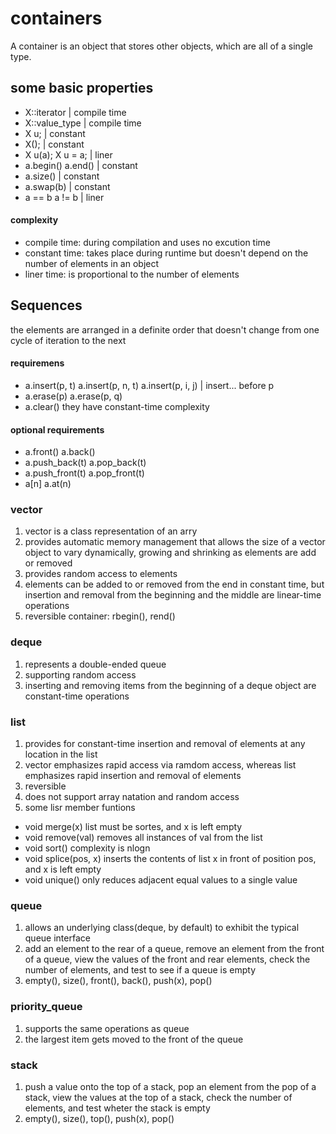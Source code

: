 # containers

A container is an object that stores other objects, which are all of a single type.

## some basic properties
- X::iterator | compile time
- X::value_type | compile time
- X u;  | constant
- X();  | constant
- X u(a); X u = a;  | liner
- a.begin() a.end() | constant
- a.size()  | constant
- a.swap(b) | constant
- a == b a != b | liner
#### complexity
- compile time: during compilation and uses no excution time
- constant time: takes place during runtime but doesn't depend on the number of elements in an object
- liner time: is proportional to the number of elements

## Sequences
the elements are arranged in a definite order that doesn't change from one cycle of iteration to the next
#### requiremens
- a.insert(p, t)  a.insert(p, n, t) a.insert(p, i, j) | insert... before p
- a.erase(p)  a.erase(p, q)
- a.clear()
they have constant-time complexity
#### optional requirements
- a.front() a.back()
- a.push_back(t) a.pop_back(t)
- a.push_front(t) a.pop_front(t)
- a[n] a.at(n)

### vector
1. vector is a class representation of an arry
2. provides automatic memory management that allows the size of a vector object to vary dynamically, growing and shrinking as elements are add or removed
3. provides random access to elements
4. elements can be added to or removed from the end in constant time, but insertion and removal from the beginning and the middle are linear-time operations
5. reversible container: rbegin(), rend()

### deque
1. represents a double-ended queue
2. supporting random access
3. inserting and removing items from the beginning of a deque object are constant-time operations

### list
1. provides for constant-time insertion and removal of elements at any location in the list
2. vector emphasizes rapid access via ramdom access, whereas list emphasizes rapid insertion and removal of elements
3. reversible
4. does not support array natation and random access
5. some lisr member funtions
  * void merge(x) list must be sortes, and x is left empty
  * void remove(val) removes all instances of val from the list
  * void sort() complexity is nlogn
  * void splice(pos, x) inserts the contents of list x in front of position pos, and x is left empty
  * void unique() only reduces adjacent equal values to a single value

### queue
1. allows an underlying class(deque, by default) to exhibit the typical queue interface
2. add an element to the rear of a queue, remove an element from the front of a queue, view the values of the front and rear elements, check the number of elements, and test to see if a queue is empty
3. empty(), size(), front(), back(), push(x), pop()

### priority_queue
1. supports the same operations as queue
2. the largest item gets moved to the front of the queue

### stack
1. push a value onto the top of a stack, pop an element from the pop of a stack, view the values at the top of a stack, check the number of elements, and test wheter the stack is empty
2. empty(), size(), top(), push(x), pop()
